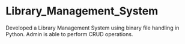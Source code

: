 # Library_Management_System
Developed a Library Management System using binary file handling in Python. Admin is able to perform CRUD operations.
